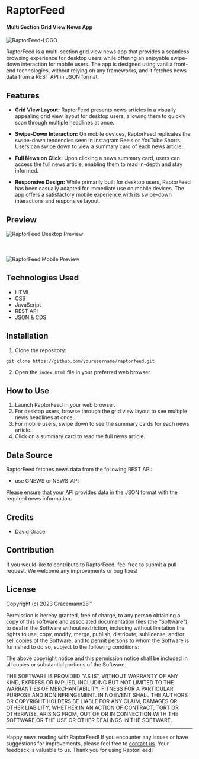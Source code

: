 
# RaptorFeed
#### Multi Section Grid View News App
![RaptorFeed-LOGO](https://github.com/gracemann365/RaptorFeed/assets/95162905/3cb33dd5-403b-4c3e-be32-1b137ea313ac)


RaptorFeed is a multi-section grid view news app that provides a seamless browsing experience for desktop users while offering an enjoyable swipe-down interaction for mobile users. The app is designed using vanilla front-end technologies, without relying on any frameworks, and it fetches news data from a REST API in JSON format.

## Features

- **Grid View Layout:** RaptorFeed presents news articles in a visually appealing grid view layout for desktop users, allowing them to quickly scan through multiple headlines at once.

- **Swipe-Down Interaction:** On mobile devices, RaptorFeed replicates the swipe-down tendencies seen in Instagram Reels or YouTube Shorts. Users can swipe down to view a summary card of each news article.

- **Full News on Click:** Upon clicking a news summary card, users can access the full news article, enabling them to read in-depth and stay informed.

- **Responsive Design:** While primarily built for desktop users, RaptorFeed has been casually adapted for immediate use on mobile devices. The app offers a satisfactory mobile experience with its swipe-down interactions and responsive layout.

## Preview

![RaptorFeed Desktop Preview](![desk-view](https://github.com/gracemann365/RaptorFeed/assets/95162905/9722c0a3-0ba1-4916-8598-f1272378240b)
)
<br>
<br>
<br>
<br>
![RaptorFeed Mobile Preview](![mobile-view](https://github.com/gracemann365/RaptorFeed/assets/95162905/691c8225-e00a-4186-8c0b-829ebdf990d2)
)

## Technologies Used

- HTML
- CSS
- JavaScript
- REST API
- JSON & CDS


## Installation

1. Clone the repository:
```
git clone https://github.com/yourusername/raptorfeed.git
```

2. Open the `index.html` file in your preferred web browser.

## How to Use

1. Launch RaptorFeed in your web browser.
2. For desktop users, browse through the grid view layout to see multiple news headlines at once.
3. For mobile users, swipe down to see the summary cards for each news article.
4. Click on a summary card to read the full news article.

## Data Source

RaptorFeed fetches news data from the following REST API:

- use GNEWS or NEWS_API

Please ensure that your API provides data in the JSON format with the required news information.

## Credits

- David Grace

## Contribution

If you would like to contribute to RaptorFeed, feel free to submit a pull request. We welcome any improvements or bug fixes!

## License

Copyright (c) 2023 Gracemann28™

Permission is hereby granted, free of charge, to any person obtaining a copy
of this software and associated documentation files (the "Software"), to deal
in the Software without restriction, including without limitation the rights
to use, copy, modify, merge, publish, distribute, sublicense, and/or sell
copies of the Software, and to permit persons to whom the Software is
furnished to do so, subject to the following conditions:

The above copyright notice and this permission notice shall be included in all
copies or substantial portions of the Software.

THE SOFTWARE IS PROVIDED "AS IS", WITHOUT WARRANTY OF ANY KIND, EXPRESS OR
IMPLIED, INCLUDING BUT NOT LIMITED TO THE WARRANTIES OF MERCHANTABILITY,
FITNESS FOR A PARTICULAR PURPOSE AND NONINFRINGEMENT. IN NO EVENT SHALL THE
AUTHORS OR COPYRIGHT HOLDERS BE LIABLE FOR ANY CLAIM, DAMAGES OR OTHER
LIABILITY, WHETHER IN AN ACTION OF CONTRACT, TORT OR OTHERWISE, ARISING FROM,
OUT OF OR IN CONNECTION WITH THE SOFTWARE OR THE USE OR OTHER DEALINGS IN THE
SOFTWARE.

---

Happy news reading with RaptorFeed! If you encounter any issues or have suggestions for improvements, please feel free to [contact us](mailto:gracemann365@gmail.com). Your feedback is valuable to us. Thank you for using RaptorFeed!
